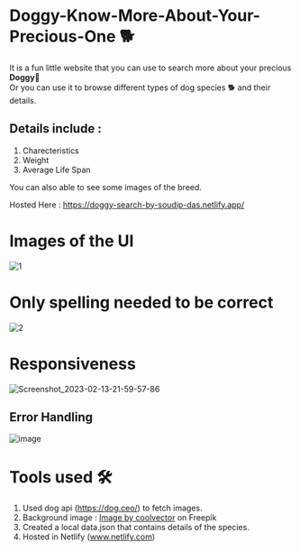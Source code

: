 # Doggy-Know-More-About-Your-Precious-One 🐕
<p>
It is a fun little website that you can use to search more about your precious <strong>Doggy🐶</strong> <br>
Or you can use it to browse different types of dog species 🐕‍ and their details. 
</p>

## Details include :
1. Charecteristics
2. Weight
3. Average Life Span

You can also able to see some images of the breed.<br>

Hosted Here : https://doggy-search-by-soudip-das.netlify.app/
# Images of the UI
![1](https://user-images.githubusercontent.com/91823106/218513304-38abdb3d-af6d-43b8-8f6b-5ecbb2eefa21.jpeg)
# Only spelling needed to be correct
![2](https://user-images.githubusercontent.com/91823106/218513866-01f27070-f62c-4de5-9ac0-87c254575ff9.jpeg)

# Responsiveness
![Screenshot_2023-02-13-21-59-57-86](https://user-images.githubusercontent.com/91823106/218515590-e073f1f5-0612-4718-ad1a-4f61fd4412eb.jpg)

## Error Handling 
![image](https://user-images.githubusercontent.com/91823106/218511055-a3a57935-37fe-4367-9015-757e97cedf58.png)

# Tools used 🛠

1. Used dog api (https://dog.ceo/) to fetch images. 
2. Background image : <a href="https://www.freepik.com/free-vector/abstract-gradient-shapes-background_4041728.htm">Image by coolvector</a> on Freepik
3. Created a local data.json that contains details of the species.
4. Hosted in Netlify (www.netlify.com)

